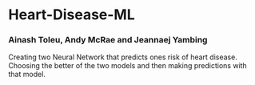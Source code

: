 # Heart-Disease-ML

### Ainash Toleu, Andy McRae and Jeannaej Yambing

Creating two Neural Network that predicts ones risk of heart disease. Choosing the better of the two models and then making predictions with that model.
